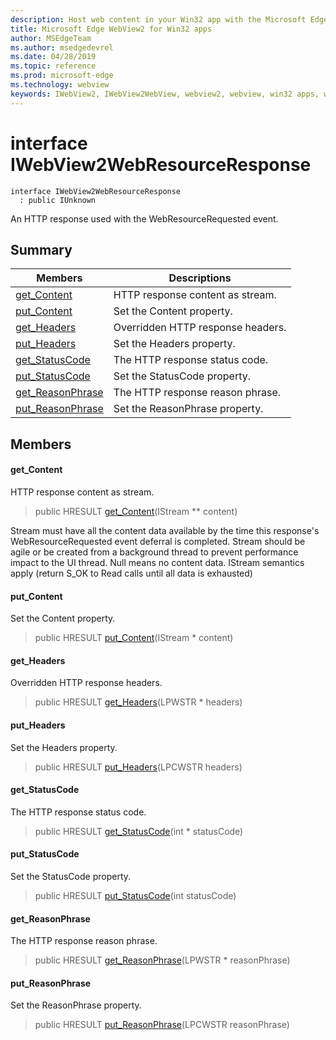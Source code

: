 ```yaml
---
description: Host web content in your Win32 app with the Microsoft Edge WebView2 control
title: Microsoft Edge WebView2 for Win32 apps
author: MSEdgeTeam
ms.author: msedgedevrel
ms.date: 04/28/2019
ms.topic: reference
ms.prod: microsoft-edge
ms.technology: webview
keywords: IWebView2, IWebView2WebView, webview2, webview, win32 apps, win32, edge
---
```


# interface IWebView2WebResourceResponse 

```
interface IWebView2WebResourceResponse
  : public IUnknown
```

An HTTP response used with the WebResourceRequested event.

## Summary

 Members                        | Descriptions
--------------------------------|---------------------------------------------
[get_Content](#get_content) | HTTP response content as stream.
[put_Content](#put_content) | Set the Content property.
[get_Headers](#get_headers) | Overridden HTTP response headers.
[put_Headers](#put_headers) | Set the Headers property.
[get_StatusCode](#get_statuscode) | The HTTP response status code.
[put_StatusCode](#put_statuscode) | Set the StatusCode property.
[get_ReasonPhrase](#get_reasonphrase) | The HTTP response reason phrase.
[put_ReasonPhrase](#put_reasonphrase) | Set the ReasonPhrase property.

## Members

#### get_Content 

HTTP response content as stream.

> public HRESULT [get_Content](#interface_i_web_view2_web_resource_response_1a1eefcd262414db70d95ac1508e89782a)(IStream ** content)

Stream must have all the content data available by the time this response's WebResourceRequested event deferral is completed. Stream should be agile or be created from a background thread to prevent performance impact to the UI thread. Null means no content data. IStream semantics apply (return S_OK to Read calls until all data is exhausted)

#### put_Content 

Set the Content property.

> public HRESULT [put_Content](#interface_i_web_view2_web_resource_response_1ad788c7c4f69d90704a648368df7d7ae2)(IStream * content)

#### get_Headers 

Overridden HTTP response headers.

> public HRESULT [get_Headers](#interface_i_web_view2_web_resource_response_1ae03300de4c2c0bb72149916b3b31ddd8)(LPWSTR * headers)

#### put_Headers 

Set the Headers property.

> public HRESULT [put_Headers](#interface_i_web_view2_web_resource_response_1a49094f353a193565ed73fb842d14ecc0)(LPCWSTR headers)

#### get_StatusCode 

The HTTP response status code.

> public HRESULT [get_StatusCode](#interface_i_web_view2_web_resource_response_1af7dd8039627a9b499c0ac219abe91593)(int * statusCode)

#### put_StatusCode 

Set the StatusCode property.

> public HRESULT [put_StatusCode](#interface_i_web_view2_web_resource_response_1a70218592959208c7335c7a7894b55d6d)(int statusCode)

#### get_ReasonPhrase 

The HTTP response reason phrase.

> public HRESULT [get_ReasonPhrase](#interface_i_web_view2_web_resource_response_1a423fdaa841ceee7a2f366d1f5c64e825)(LPWSTR * reasonPhrase)

#### put_ReasonPhrase 

Set the ReasonPhrase property.

> public HRESULT [put_ReasonPhrase](#interface_i_web_view2_web_resource_response_1a6a9607f75b9899546adf005b9ef8a9ab)(LPCWSTR reasonPhrase)

